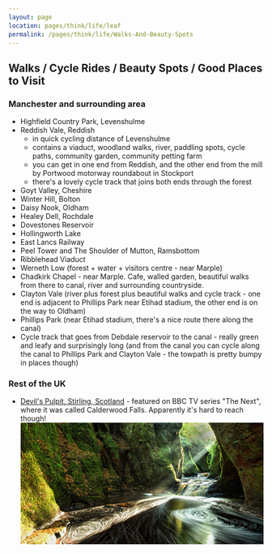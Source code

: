 ```yaml
---
layout: page
location: pages/think/life/leaf
permalink: /pages/think/life/Walks-And-Beauty-Spots
---
```


## Walks / Cycle Rides / Beauty Spots / Good Places to Visit

### Manchester and surrounding area

- Highfield Country Park, Levenshulme
- Reddish Vale, Reddish
    - in quick cycling distance of Levenshulme
    - contains a viaduct, woodland walks, river, paddling spots, cycle paths, community garden, community petting farm
    - you can get in one end from Reddish, and the other end from the mill by Portwood motorway roundabout in Stockport
    - there's a lovely cycle track that joins both ends through the forest
- Goyt Valley, Cheshire
- Winter Hill, Bolton
- Daisy Nook, Oldham
- Healey Dell, Rochdale
- Dovestones Reservoir
- Hollingworth Lake
- East Lancs Railway
- Peel Tower and The Shoulder of Mutton, Ramsbottom
- Ribblehead Viaduct
- Werneth Low (forest + water + visitors centre - near Marple)
- Chadkirk Chapel - near Marple. Cafe, walled garden, beautiful walks from there to canal, river and surrounding countryside.
- Clayton Vale (river plus forest plus beautiful walks and cycle track - one end is adjacent to Phillips Park near Etihad stadium, the other end is on the way to Oldham)
- Phillips Park (near Etihad stadium, there's a nice route there along the canal)
- Cycle track that goes from Debdale reservoir to the canal - really green and leafy and surprisingly long (and from the canal you can cycle along the canal to Phillips Park and Clayton Vale - the towpath is pretty bumpy in places though)


### Rest of the UK

- [Devil's Pulpit, Stirling, Scotland](https://www.atlasobscura.com/places/devils-pulpit) - featured on BBC TV series "The Next", where it was called Calderwood Falls. Apparently it's hard to reach though!
![Devil's Pulpit](/resources/images/devils-pulpit-waterfall.jpg)